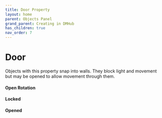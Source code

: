 ```yaml
---
title: Door Property
layout: home
parent: Objects Panel
grand_parent: Creating in DMHub
has_children: true
nav_order: 7
---
```


# Door

Objects with this property snap into walls. They block light and
movement but may be opened to allow movement through them.

####  Open Rotation

####  Locked

####  Opened